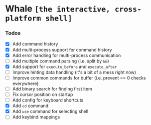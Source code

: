 # Whale `[the interactive, cross-platform shell]`

### Todos

- [x] Add command history
- [x] Add multi-process support for command history
- [x] Add error handling for multi-process communication
- [ ] Add multiple command parsing (i.e. split by `&&`)
- [x] Add support for `execute_before` and `execute_after`
- [ ] Improve hinting data handling (it's a bit of a mess right now)
- [ ] Improve common commands for buffer (i.e. prevent == 0 checks everywhere)
- [ ] Add binary search for finding first item
- [ ] Fix cursor position on startup
- [ ] Add config for keyboard shortcuts
- [x] Add `cd` command
- [x] Add `use` command for selecting shell
- [ ] Add keybind mappings